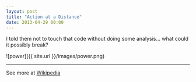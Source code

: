 ```yaml
---
layout: post
title: "Action at a Distance"
date: 2013-04-29 00:00
---
```


I told them not to touch that code without doing some analysis... what could it possibly break?

![power]({{ site.url }}/images/power.png)

----

See more at [Wikipedia](https://en.wikipedia.org/wiki/Action_at_a_distance_(computer_programming))
